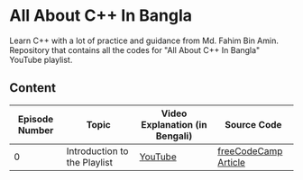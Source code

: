 # All About C++ In Bangla
Learn C++ with a lot of practice and guidance from Md. Fahim Bin Amin. Repository that contains all the codes for "All About C++ In Bangla" YouTube playlist.

## Content

| Episode Number | Topic                        | Video Explanation (in Bengali)                                                  | Source Code                                                                                             |
| -------------- | ---------------------------- | ------------------------------------------------------------------------------- | ------------------------------------------------------------------------------------------------------- |
| 0              | Introduction to the Playlist | [YouTube](https://youtu.be/ArBau-NbYo4?list=PLutHME8vSEnEyOMy1AKHo07VibU10-cmu) | [freeCodeCamp Article](https://www.freecodecamp.org/news/how-to-install-c-and-cpp-compiler-on-windows/) |